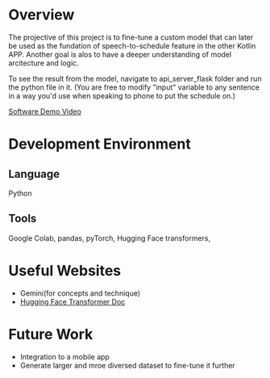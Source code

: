 # Overview
The projective of this project is to fine-tune a custom model that can later be used as the fundation of speech-to-schedule feature in the other Kotlin APP.
Another goal is alos to have a deeper understanding of model arcitecture and logic.

To see the result from the model, navigate to api_server_flask folder and run the python file in it. (You are free to modify "input" variable to any sentence in a way you'd use when speaking to phone to put the schedule on.)

[Software Demo Video](https://youtu.be/BUZw4pWNZw8)

# Development Environment
## Language
Python
## Tools
Google Colab, pandas, pyTorch, Hugging Face transformers,

# Useful Websites
- Gemini(for concepts and technique)
- [Hugging Face Transformer Doc](https://huggingface.co/docs/transformers/index)

# Future Work
- Integration to a mobile app
- Generate larger and mroe diversed dataset to fine-tune it further
